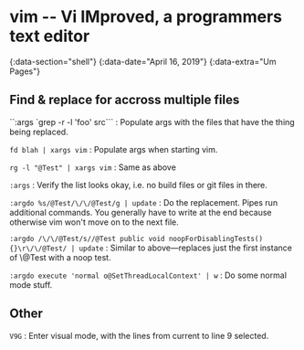 # vim -- Vi IMproved, a programmers text editor
{:data-section="shell"}
{:data-date="April 16, 2019"}
{:data-extra="Um Pages"}


## Find & replace for accross multiple files
``:args `grep -r -l 'foo' src```
: Populate args with the files that have the thing being replaced.

`fd blah | xargs vim`
: Populate args when starting vim.

`rg -l "@Test" | xargs vim`
: Same as above

`:args`
: Verify the list looks okay, i.e. no build files or git files in there.

`:argdo %s/@Test/\/\/@Test/g | update`
: Do the replacement. Pipes run additional commands. You generally have to write at the end because
otherwise vim won't move on to the next file.

`:argdo /\/\/@Test/s//@Test public void noopForDisablingTests() {}\r\/\/@Test/ | update`
: Similar to above—replaces just the first instance of \\@Test with a noop test.

`:argdo execute 'normal o@SetThreadLocalContext' | w`
: Do some normal mode stuff.

## Other

`V9G`
: Enter visual mode, with the lines from current to line 9 selected.
